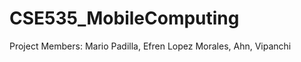 # CSE535_MobileComputing
Project Members:
  Mario Padilla, 
  Efren Lopez Morales, 
  Ahn, 
  Vipanchi
